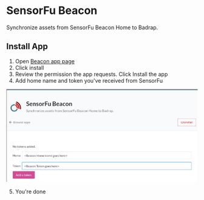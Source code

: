 # SensorFu Beacon

Synchronize assets from SensorFu Beacon Home to Badrap.

## Install App

1. Open [Beacon app page](https://badrap.io/apps/beacon)
2. Click install
3. Review the permission the app requests. Click Install the app
4. Add home name and token you've received from SensorFu

![Beacon App](./beacon.jpg)

5. You're done
